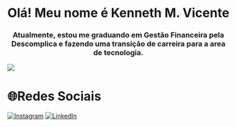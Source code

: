 <h1 align="center">Olá! Meu nome é Kenneth M. Vicente</h1>
<h3 align="center">Atualmente, estou me graduando em Gestão Financeira pela Descomplica e fazendo uma transição de carreira para a area de tecnologia.</h3>


[![](EIA)](https://www.eia.ai/a/ocns1)

# 🌐Redes Sociais
[![Instagram](https://img.shields.io/badge/Instagram-%23E4405F.svg?logo=Instagram&logoColor=white)](https://www.instagram.com/xvicente148) [![LinkedIn](https://img.shields.io/badge/LinkedIn-%230077B5.svg?logo=linkedin&logoColor=white)](https://www.linkedin.com/in/vicente148/)

